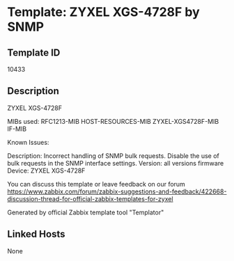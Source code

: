 # Template: ZYXEL XGS-4728F by SNMP

## Template ID
10433

## Description
ZYXEL XGS-4728F

MIBs used:
RFC1213-MIB
HOST-RESOURCES-MIB
ZYXEL-XGS4728F-MIB
IF-MIB

Known Issues:

  Description: Incorrect handling of SNMP bulk requests. Disable the use of bulk requests in the SNMP interface settings.
  Version: all versions firmware
  Device: ZYXEL XGS-4728F

You can discuss this template or leave feedback on our forum https://www.zabbix.com/forum/zabbix-suggestions-and-feedback/422668-discussion-thread-for-official-zabbix-templates-for-zyxel

Generated by official Zabbix template tool "Templator"

## Linked Hosts
None

